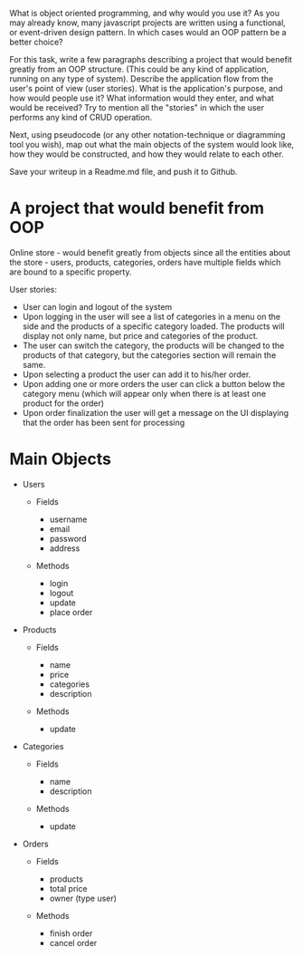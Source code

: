What is object oriented programming, and why would you use it? As you may already know, many javascript projects are written using a functional, or event-driven design pattern. In which cases would an OOP pattern be a better choice?

For this task, write a few paragraphs describing a project that would benefit greatly from an OOP structure. (This could be any kind of application, running on any type of system). Describe the application flow from the user's point of view (user stories). What is the application's purpose, and how would people use it? What information would they enter, and what would be received? Try to mention all the "stories" in which the user performs any kind of CRUD operation.

Next, using pseudocode (or any other notation-technique or diagramming tool you wish), map out what the main objects of the system would look like, how they would be constructed, and how they would relate to each other. 

Save your writeup in a Readme.md file, and push it to Github.


# A project that would benefit from OOP
Online store - would benefit greatly from objects since all the entities about the store - users, products, categories, orders have multiple fields which are bound to a specific property.

User stories:
- User can login and logout of the system
- Upon logging in the user will see a list of categories in a menu on the side and the products of a specific category loaded. The products will display not only name, but price and categories of the product.
- The user can switch the category, the products will be changed to the products of that category, but the categories section will remain the same.
- Upon selecting a product the user can add it to his/her order.
- Upon adding one or more orders the user can click a button below the category menu (which will appear only when there is at least one product for the order)
- Upon order finalization the user will get a message on the UI displaying that the order has been sent for processing

# Main Objects
- Users
    - Fields
        - username
        - email
        - password
        - address

    - Methods
        - login
        - logout
        - update
        - place order 
- Products
    - Fields
        - name
        - price
        - categories
        - description

    - Methods
        - update 

- Categories
    - Fields
        - name
        - description

    - Methods
        - update

- Orders
    - Fields
        - products
        - total price
        - owner (type user)

    - Methods
        - finish order
        - cancel order

